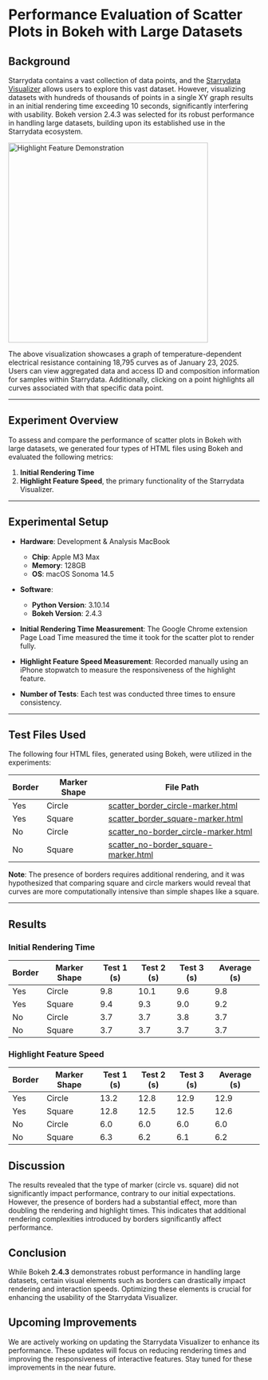 # Performance Evaluation of Scatter Plots in Bokeh with Large Datasets

## Background

Starrydata contains a vast collection of data points, and the [Starrydata Visualizer](https://visualizer.starrydata.org) allows users to explore this vast dataset. However, visualizing datasets with hundreds of thousands of points in a single XY graph results in an initial rendering time exceeding 10 seconds, significantly interfering with usability. Bokeh version 2.4.3 was selected for its robust performance in handling large datasets, building upon its established use in the Starrydata ecosystem.

<img alt="Highlight Feature Demonstration" src="./video/highlight-data.gif" width=400>

The above visualization showcases a graph of temperature-dependent electrical resistance containing 18,795 curves as of January 23, 2025. Users can view aggregated data and access ID and composition information for samples within Starrydata. Additionally, clicking on a point highlights all curves associated with that specific data point.

---

## Experiment Overview

To assess and compare the performance of scatter plots in Bokeh with large datasets, we generated four types of HTML files using Bokeh and evaluated the following metrics:

1. **Initial Rendering Time**
2. **Highlight Feature Speed**, the primary functionality of the Starrydata Visualizer.

---

## Experimental Setup

- **Hardware**: Development & Analysis MacBook
  - **Chip**: Apple M3 Max
  - **Memory**: 128GB
  - **OS**: macOS Sonoma 14.5

- **Software**:
  - **Python Version**: 3.10.14
  - **Bokeh Version**: 2.4.3

- **Initial Rendering Time Measurement**:
  The Google Chrome extension Page Load Time measured the time it took for the scatter plot to render fully.

- **Highlight Feature Speed Measurement**:
  Recorded manually using an iPhone stopwatch to measure the responsiveness of the highlight feature.

- **Number of Tests**: Each test was conducted three times to ensure consistency.

---

## Test Files Used

The following four HTML files, generated using Bokeh, were utilized in the experiments:

| Border | Marker Shape | File Path |
|--------|---------------|-----------|
| Yes    | Circle        | [scatter_border_circle-marker.html](./test_data/scatter_border_circle-marker.html) |
| Yes    | Square        | [scatter_border_square-marker.html](./test_data/scatter_border_square-marker.html) |
| No     | Circle        | [scatter_no-border_circle-marker.html](./test_data/scatter_no-border_circle-marker.html) |
| No     | Square        | [scatter_no-border_square-marker.html](./test_data/scatter_no-border_square-marker.html) |

**Note**: The presence of borders requires additional rendering, and it was hypothesized that comparing square and circle markers would reveal that curves are more computationally intensive than simple shapes like a square.

---

## Results

### Initial Rendering Time

| Border | Marker Shape | Test 1 (s) | Test 2 (s) | Test 3 (s) | Average (s) |
|--------|---------------|------------|------------|------------|-------------|
| Yes    | Circle        | 9.8        | 10.1       | 9.6        | 9.8         |
| Yes    | Square        | 9.4        | 9.3        | 9.0        | 9.2         |
| No     | Circle        | 3.7        | 3.7        | 3.8        | 3.7         |
| No     | Square        | 3.7        | 3.7        | 3.7        | 3.7         |

### Highlight Feature Speed

| Border | Marker Shape | Test 1 (s) | Test 2 (s) | Test 3 (s) | Average (s) |
|--------|---------------|------------|------------|------------|-------------|
| Yes    | Circle        | 13.2       | 12.8       | 12.9       | 12.9        |
| Yes    | Square        | 12.8       | 12.5       | 12.5       | 12.6        |
| No     | Circle        | 6.0        | 6.0        | 6.0        | 6.0         |
| No     | Square        | 6.3        | 6.2        | 6.1        | 6.2         |

## Discussion

The results revealed that the type of marker (circle vs. square) did not significantly impact performance, contrary to our initial expectations. However, the presence of borders had a substantial effect, more than doubling the rendering and highlight times. This indicates that additional rendering complexities introduced by borders significantly affect performance.

## Conclusion

While Bokeh **2.4.3** demonstrates robust performance in handling large datasets, certain visual elements such as borders can drastically impact rendering and interaction speeds. Optimizing these elements is crucial for enhancing the usability of the Starrydata Visualizer.

## Upcoming Improvements

We are actively working on updating the Starrydata Visualizer to enhance its performance. These updates will focus on reducing rendering times and improving the responsiveness of interactive features. Stay tuned for these improvements in the near future.

